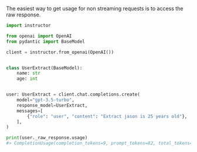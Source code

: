 The easiest way to get usage for non streaming requests is to access the raw response.

```python
import instructor

from openai import OpenAI
from pydantic import BaseModel

client = instructor.from_openai(OpenAI())


class UserExtract(BaseModel):
    name: str
    age: int


user: UserExtract = client.chat.completions.create(
    model="gpt-3.5-turbo",
    response_model=UserExtract,
    messages=[
        {"role": "user", "content": "Extract jason is 25 years old"},
    ],
)

print(user._raw_response.usage)
#> CompletionUsage(completion_tokens=9, prompt_tokens=82, total_tokens=91)
```
